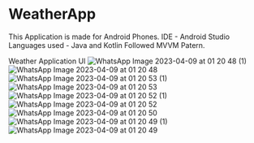 # WeatherApp

This Application is made for Android Phones.
IDE - Android Studio
Languages used - Java and Kotlin
Followed MVVM Patern.

Weather Application UI
![WhatsApp Image 2023-04-09 at 01 20 48 (1)](https://user-images.githubusercontent.com/69901154/231431524-597c8e6c-ac08-4e96-a5ad-8c4bde00b3d0.jpeg)
![WhatsApp Image 2023-04-09 at 01 20 48](https://user-images.githubusercontent.com/69901154/231431530-c7524631-4263-4f7c-b3d1-62b68d6987a6.jpeg)
![WhatsApp Image 2023-04-09 at 01 20 53 (1)](https://user-images.githubusercontent.com/69901154/231431532-523d0967-9211-45c0-8795-8462e89d4d2f.jpeg)
![WhatsApp Image 2023-04-09 at 01 20 53](https://user-images.githubusercontent.com/69901154/231431535-2aaddc1b-f3e6-44ba-ba49-18b5f5c7a4d1.jpeg)
![WhatsApp Image 2023-04-09 at 01 20 52 (1)](https://user-images.githubusercontent.com/69901154/231431545-1f444e14-a709-44a7-9f5f-284a73789375.jpeg)
![WhatsApp Image 2023-04-09 at 01 20 52](https://user-images.githubusercontent.com/69901154/231431547-c16c0b60-a3f9-4a0b-9a41-40ff9e7bc496.jpeg)
![WhatsApp Image 2023-04-09 at 01 20 50](https://user-images.githubusercontent.com/69901154/231431549-c6bef445-d2e9-4e5b-b74a-b541e2040785.jpeg)
![WhatsApp Image 2023-04-09 at 01 20 49 (1)](https://user-images.githubusercontent.com/69901154/231431552-f59bf353-553b-4555-ba55-688f3aae4429.jpeg)
![WhatsApp Image 2023-04-09 at 01 20 49](https://user-images.githubusercontent.com/69901154/231431553-a82bb374-f7ef-4b64-b26d-b32fbe8b6711.jpeg)
